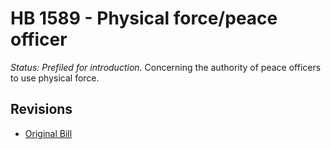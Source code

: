 # HB 1589 - Physical force/peace officer
*Status: Prefiled for introduction.*
Concerning the authority of peace officers to use physical force.

## Revisions
* [Original Bill](1/)